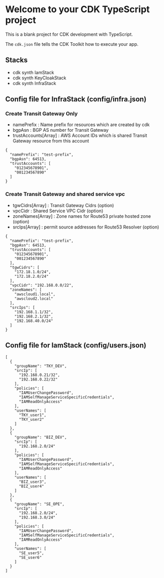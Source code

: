# Welcome to your CDK TypeScript project

This is a blank project for CDK development with TypeScript.

The `cdk.json` file tells the CDK Toolkit how to execute your app.

## Stacks

* cdk synth IamStack
* cdk synth KeyCloakStack
* cdk synth InfraStack

## Config file for InfraStack (config/infra.json)

### Create Transit Gateway Only

- namePrefix : Name prefix for resources which are created by cdk
- bgpAsn : BGP AS number for Transit Gateway
- trustAccounts[Array] : AWS Account IDs which is shared Transit Gateway resource from this account

```
{
  "namePrefix": "test-prefix",
  "bgpAsn": 64513,
  "trustAccounts": [
    "012345678901",
    "001234567890"
  ]
}
```

### Create Transit Gateway and shared service vpc

- tgwCidrs[Array] : Transit Gateway Cidrs (option)
- vpcCidr : Shared Service VPC Cidr (option)
- zoneNames[Array] : Zone names for Route53 private hosted zone (option)
- srcIps[Array] : permit source addresses for Route53 Resolver (option)

```
{
  "namePrefix": "test-prefix",
  "bgpAsn": 64513,
  "trustAccounts": [
    "012345678901",
    "001234567890"
  ],
  "tgwCidrs": [
    "172.18.1.0/24",
    "172.18.2.0/24"
  ],
  "vpcCidr": "192.168.0.0/22",
  "zoneNames": [
    "awscloud1.local",
    "awscloud2.local"
  ],
  "srcIps": [
    "192.168.1.1/32",
    "192.168.2.1/32",
    "192.168.40.0/24"
  ]
}
```

## Config file for IamStack (config/users.json)

```
[
  {
    "groupName": "TKY_DEV",
    "srcIp": [
      "192.168.0.21/32",
      "192.168.0.22/32"
    ],
    "policies": [
      "IAMUserChangePassword",
      "IAMSelfManageServiceSpecificCredentials",
      "IAMReadOnlyAccess"
    ],
    "userNames": [
      "TKY_user1",
      "TKY_user2"
    ]
  },
  {
    "groupName": "BIZ_DEV",
    "srcIp": [
      "192.168.2.0/24"
    ],
    "policies": [
      "IAMUserChangePassword",
      "IAMSelfManageServiceSpecificCredentials",
      "IAMReadOnlyAccess"
    ],
    "userNames": [
      "BIZ_user3",
      "BIZ_user4"
    ]
  },
  {
    "groupName": "SE_OPE",
    "srcIp": [
      "192.168.2.0/24",
      "192.168.3.0/24"
    ],
    "policies": [
      "IAMUserChangePassword",
      "IAMSelfManageServiceSpecificCredentials",
      "IAMReadOnlyAccess"
    ],
    "userNames": [
      "SE_user5",
      "SE_user6"
    ]
  }
]
```
